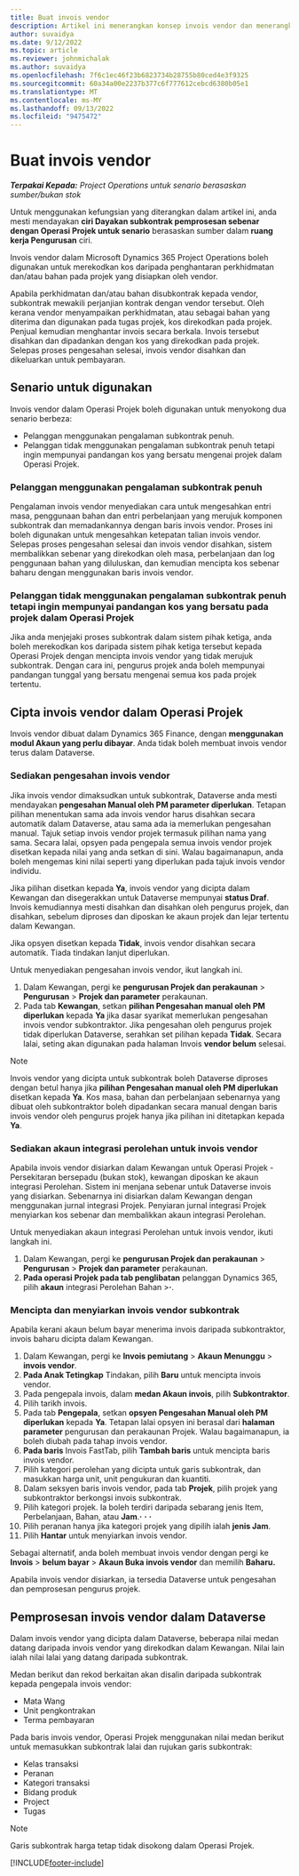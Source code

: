 ```yaml
---
title: Buat invois vendor
description: Artikel ini menerangkan konsep invois vendor dan menerangkan cara menciptanya dalam Microsoft Dynamics 365 Project Operations.
author: suvaidya
ms.date: 9/12/2022
ms.topic: article
ms.reviewer: johnmichalak
ms.author: suvaidya
ms.openlocfilehash: 7f6c1ec46f23b6823734b28755b80ced4e3f9325
ms.sourcegitcommit: 60a34a00e2237b377c6f777612cebcd6380b05e1
ms.translationtype: MT
ms.contentlocale: ms-MY
ms.lasthandoff: 09/13/2022
ms.locfileid: "9475472"
---
```

# <a name="create-vendor-invoices"></a>Buat invois vendor

_**Terpakai Kepada:** Project Operations untuk senario berasaskan sumber/bukan stok_

Untuk menggunakan kefungsian yang diterangkan dalam artikel ini, anda mesti mendayakan **ciri Dayakan subkontrak pemprosesan sebenar dengan Operasi Projek untuk senario** berasaskan sumber dalam **ruang kerja Pengurusan** ciri.

Invois vendor dalam Microsoft Dynamics 365 Project Operations boleh digunakan untuk merekodkan kos daripada penghantaran perkhidmatan dan/atau bahan pada projek yang disiapkan oleh vendor.

Apabila perkhidmatan dan/atau bahan disubkontrak kepada vendor, subkontrak mewakili perjanjian kontrak dengan vendor tersebut. Oleh kerana vendor menyampaikan perkhidmatan, atau sebagai bahan yang diterima dan digunakan pada tugas projek, kos direkodkan pada projek. Penjual kemudian menghantar invois secara berkala. Invois tersebut disahkan dan dipadankan dengan kos yang direkodkan pada projek. Selepas proses pengesahan selesai, invois vendor disahkan dan dikeluarkan untuk pembayaran.

## <a name="scenarios-for-use"></a>Senario untuk digunakan

Invois vendor dalam Operasi Projek boleh digunakan untuk menyokong dua senario berbeza:

- Pelanggan menggunakan pengalaman subkontrak penuh.
- Pelanggan tidak menggunakan pengalaman subkontrak penuh tetapi ingin mempunyai pandangan kos yang bersatu mengenai projek dalam Operasi Projek.

### <a name="customers-use-the-full-subcontracting-experiences"></a>Pelanggan menggunakan pengalaman subkontrak penuh

Pengalaman invois vendor menyediakan cara untuk mengesahkan entri masa, penggunaan bahan dan entri perbelanjaan yang merujuk komponen subkontrak dan memadankannya dengan baris invois vendor. Proses ini boleh digunakan untuk mengesahkan ketepatan talian invois vendor. Selepas proses pengesahan selesai dan invois vendor disahkan, sistem membalikkan sebenar yang direkodkan oleh masa, perbelanjaan dan log penggunaan bahan yang diluluskan, dan kemudian mencipta kos sebenar baharu dengan menggunakan baris invois vendor.

### <a name="customers-dont-use-the-full-subcontracting-experiences-but-want-to-have-a-unified-view-of-costs-on-projects-in-project-operations"></a>Pelanggan tidak menggunakan pengalaman subkontrak penuh tetapi ingin mempunyai pandangan kos yang bersatu pada projek dalam Operasi Projek

Jika anda menjejaki proses subkontrak dalam sistem pihak ketiga, anda boleh merekodkan kos daripada sistem pihak ketiga tersebut kepada Operasi Projek dengan mencipta invois vendor yang tidak merujuk subkontrak. Dengan cara ini, pengurus projek anda boleh mempunyai pandangan tunggal yang bersatu mengenai semua kos pada projek tertentu.

## <a name="create-vendor-invoices-in-project-operations"></a>Cipta invois vendor dalam Operasi Projek

Invois vendor dibuat dalam Dynamics 365 Finance, dengan **menggunakan modul Akaun yang perlu dibayar**. Anda tidak boleh membuat invois vendor terus dalam Dataverse.

### <a name="set-up-vendor-invoice-verification"></a>Sediakan pengesahan invois vendor

Jika invois vendor dimaksudkan untuk subkontrak, Dataverse anda mesti mendayakan **pengesahan Manual oleh PM parameter diperlukan**. Tetapan pilihan menentukan sama ada invois vendor harus disahkan secara automatik dalam Dataverse, atau sama ada ia memerlukan pengesahan manual. Tajuk setiap invois vendor projek termasuk pilihan nama yang sama. Secara lalai, opsyen pada pengepala semua invois vendor projek disetkan kepada nilai yang anda setkan di sini. Walau bagaimanapun, anda boleh mengemas kini nilai seperti yang diperlukan pada tajuk invois vendor individu.

Jika pilihan disetkan kepada **Ya**, invois vendor yang dicipta dalam Kewangan dan disegerakkan untuk Dataverse mempunyai **status Draf**. Invois kemudiannya mesti disahkan dan disahkan oleh pengurus projek, dan disahkan, sebelum diproses dan diposkan ke akaun projek dan lejar tertentu dalam Kewangan.

Jika opsyen disetkan kepada **Tidak**, invois vendor disahkan secara automatik. Tiada tindakan lanjut diperlukan.

Untuk menyediakan pengesahan invois vendor, ikut langkah ini.

1. Dalam Kewangan, pergi ke **pengurusan Projek dan perakaunan** \> **Pengurusan** \> **Projek dan parameter** perakaunan.
1. Pada tab **Kewangan**, setkan **pilihan Pengesahan manual oleh PM diperlukan** kepada **Ya** jika dasar syarikat memerlukan pengesahan invois vendor subkontraktor. Jika pengesahan oleh pengurus projek tidak diperlukan Dataverse, serahkan set pilihan kepada **Tidak**. Secara lalai, seting akan digunakan pada halaman Invois **vendor belum** selesai.

> [!NOTE]
> Invois vendor yang dicipta untuk subkontrak boleh Dataverse diproses dengan betul hanya jika **pilihan Pengesahan manual oleh PM diperlukan** disetkan kepada **Ya**. Kos masa, bahan dan perbelanjaan sebenarnya yang dibuat oleh subkontraktor boleh dipadankan secara manual dengan baris invois vendor oleh pengurus projek hanya jika pilihan ini ditetapkan kepada **Ya**.

### <a name="set-up-a-procurement-integration-account-for-vendor-invoices"></a>Sediakan akaun integrasi perolehan untuk invois vendor

Apabila invois vendor disiarkan dalam Kewangan untuk Operasi Projek - Persekitaran bersepadu (bukan stok), kewangan diposkan ke akaun integrasi Perolehan. Sistem ini menjana sebenar untuk Dataverse invois yang disiarkan. Sebenarnya ini disiarkan dalam Kewangan dengan menggunakan jurnal integrasi Projek. Penyiaran jurnal integrasi Projek menyiarkan kos sebenar dan membalikkan akaun integrasi Perolehan.

Untuk menyediakan akaun integrasi Perolehan untuk invois vendor, ikuti langkah ini.

1. Dalam Kewangan, pergi ke **pengurusan Projek dan perakaunan** \> **Pengurusan** \> **Projek dan parameter** perakaunan.
1. **Pada operasi Projek pada tab penglibatan** pelanggan Dynamics 365, pilih **akaun** integrasi Perolehan Bahan \>**·**.

### <a name="create-and-post-subcontract-vendor-invoices"></a>Mencipta dan menyiarkan invois vendor subkontrak

Apabila kerani akaun belum bayar menerima invois daripada subkontraktor, invois baharu dicipta dalam Kewangan.

1. Dalam Kewangan, pergi ke **Invois pemiutang** \> **Akaun Menunggu** \> **invois vendor**.
1. **Pada Anak Tetingkap** Tindakan, pilih **Baru** untuk mencipta invois vendor.
1. Pada pengepala invois, dalam **medan Akaun invois**, pilih **Subkontraktor**.
1. Pilih tarikh invois.
1. Pada tab **Pengepala**, setkan **opsyen Pengesahan Manual oleh PM diperlukan** kepada **Ya**. Tetapan lalai opsyen ini berasal dari **halaman parameter** pengurusan dan perakaunan Projek. Walau bagaimanapun, ia boleh diubah pada tahap invois vendor.
1. **Pada baris** Invois FastTab, pilih **Tambah baris** untuk mencipta baris invois vendor.
1. Pilih kategori perolehan yang dicipta untuk garis subkontrak, dan masukkan harga unit, unit pengukuran dan kuantiti.
1. Dalam seksyen baris invois vendor, pada tab **Projek**, pilih projek yang subkontraktor berkongsi invois subkontrak.
1. Pilih kategori projek. Ia boleh terdiri daripada sebarang jenis Item, Perbelanjaan, Bahan, atau **Jam**.**·** **·** **·**
1. Pilih peranan hanya jika kategori projek yang dipilih ialah **jenis Jam**.
1. Pilih **Hantar** untuk menyiarkan invois vendor.

Sebagai alternatif, anda boleh membuat invois vendor dengan pergi ke **Invois** \> **belum bayar** \> **Akaun Buka invois vendor** dan memilih **Baharu.**

Apabila invois vendor disiarkan, ia tersedia Dataverse untuk pengesahan dan pemprosesan pengurus projek.

## <a name="vendor-invoice-processing-in-dataverse"></a>Pemprosesan invois vendor dalam Dataverse

Dalam invois vendor yang dicipta dalam Dataverse, beberapa nilai medan datang daripada invois vendor yang direkodkan dalam Kewangan. Nilai lain ialah nilai lalai yang datang daripada subkontrak.

Medan berikut dan rekod berkaitan akan disalin daripada subkontrak kepada pengepala invois vendor:

- Mata Wang
- Unit pengkontrakan
- Terma pembayaran

Pada baris invois vendor, Operasi Projek menggunakan nilai medan berikut untuk memasukkan subkontrak lalai dan rujukan garis subkontrak:

- Kelas transaksi
- Peranan
- Kategori transaksi
- Bidang produk
- Project
- Tugas

> [!NOTE]
> Garis subkontrak harga tetap tidak disokong dalam Operasi Projek.

[!INCLUDE[footer-include](../includes/footer-banner.md)]
